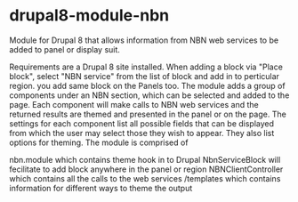 # drupal8-module-nbn
Module for Drupal 8 that allows information from NBN web services to be added to panel or display suit.

Requirements are a Drupal 8 site installed. When adding a block via "Place block", select "NBN service" from the list of block and add in to perticular region. you add same block on the Panels too. The module adds a group of components under an NBN section, which can be selected and added to the page. Each component will make calls to NBN web services and the returned results are themed and presented in the panel or on the page. The settings for each component list all possible fields that can be displayed from which the user may select those they wish to appear. They also list options for theming. The module is comprised of

nbn.module which contains theme hook in to Drupal
NbnServiceBlock will fecilitate to add block anywhere in the panel or region
NBNClientController which contains all the calls to the web services
/templates which contains information for different ways to theme the output
